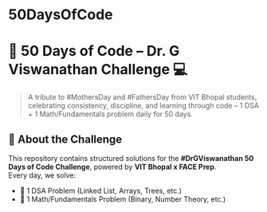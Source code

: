 # 50DaysOfCode
# 🚀 50 Days of Code – Dr. G Viswanathan Challenge 💻

> A tribute to #MothersDay and #FathersDay from VIT Bhopal students, celebrating consistency, discipline, and learning through code – 1 DSA + 1 Math/Fundamentals problem daily for 50 days.

## 📌 About the Challenge

This repository contains structured solutions for the **#DrGViswanathan 50 Days of Code Challenge**, powered by **VIT Bhopal x FACE Prep**.  
Every day, we solve:
- 🧠 1 DSA Problem (Linked List, Arrays, Trees, etc.)
- 🔢 1 Math/Fundamentals Problem (Binary, Number Theory, etc.)
